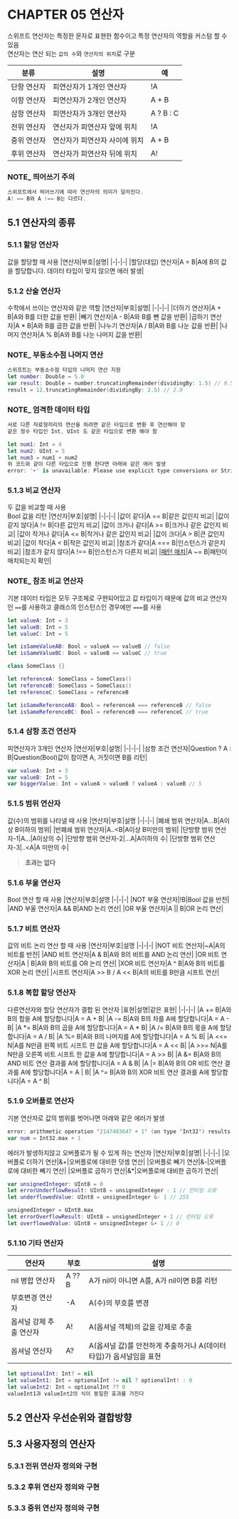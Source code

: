 # CHAPTER 05 연산자

스위프트 연산자는 특정한 문자로 표현한 함수이고 특정 연산자의 역할을 커스텀 할 수 있음  
연산자는 연산 되는 `값의 수`와 `연산자의 위치`로 구분

|분류|설명|예|
|-|-|-|
|단항 연산자|피연산자가 1개인 연산자|!A|
|이항 연산자|피연산자가 2개인 연산자|A + B|
|삼항 연산자|피연산자가 3개인 연산자|A ? B : C|
|전위 연산자|연산자가 피연산자 앞에 위치|!A|
|중위 연산자|연산자가 피연산자 사이에 위치|A + B|
|후위 연산자|연산자가 피연산자 뒤에 위치|A!|

### NOTE_ 띄어쓰기 주의
```swift
스위프트에서 띄어쓰기에 따라 연산자의 의미가 달라진다.
A! == B와 A !== B는 다르다.
```
## 5.1 연산자의 종류

### 5.1.1 할당 연산자
값을 할당할 때 사용
|연산자|부호|설명|
|-|-|-|
|할당(대입) 연산자|A = B|A에 B의 값을 할당합니다. 데이터 타입이 맞지 않으면 에러 발생|
### 5.1.2 산술 연산자
수학에서 쓰이는 연산자와 같은 역할
|연산자|부호|설명|
|-|-|-|
|더하기 연산자|A + B|A와 B를 더한 값을 반환|
|빼기 연산자|A - B|A와 B를 뺀 값을 반환|
|곱하기 연산자|A * B|A와 B를 곱한 값을 반환|
|나누기 연산자|A / B|A와 B를 나눈 값을 반환|
|나머지 연산자|A % B|A와 B를 나눈 나머지 값을 반환|

### NOTE_ 부동소수점 나머지 연산
```swift
스위프트는 부동소수점 타입의 나머지 연산 지원
let number: Double = 5.0
var result: Double = number.truncatingRemainder(dividingBy: 1.5) // 0.5
result = 12.truncatingRemainder(dividingBy: 2.5) // 2.0
```
### NOTE_ 엄격한 데이터 타입
```swift
서로 다른 자료형끼리의 연산을 하려면 같은 타입으로 변환 후 연산해야 함
같은 정수 타입인 Int, UInt 도 같은 타입으로 변환 해야 함

let num1: Int = 4
let num2: UInt = 5
let num3 = num1 + num2
위 코드와 같이 다른 타입으로 진행 한다면 아래와 같은 에러 발생 
error: '+' is unavailable: Please use explicit type conversions or Strideable methods for mixed-type arithmetics.
```
### 5.1.3 비교 연산자
두 값을 비교할 때 사용  
Bool 값을 리턴
|연산자|부호|설명|
|-|-|-|
|값이 같다|A == B|같은 값인지 비교|
|값이 같지 않다|A != B|다른 값인지 비교|
|값이 크거나 같다|A >= B|크거나 같은 값인지 비교|
|값이 작거나 같다|A <= B|작거나 같은 값인지 비교|
|값이 크다|A > B|큰 값인지 비교|
|값이 작다|A < B|작은 값인지 비교|
|참조가 같다|A === B|인스턴스가 같은지 비교|
|참조가 같지 않다|A !== B|인스턴스가 다른지 비교|
|[패턴 매치](https://zeddios.tistory.com/274)|A ~= B|패턴이 매치되는지 확인|
### NOTE_ 참조 비교 연산자
기본 데이터 타입은 모두 구조체로 구현되어있고 값 타입이기 때문에 값의 비교 연산자인 `==`를 사용하고 클래스의 인스턴스인 경우에만 `===`를 사용
```swift
let valueA: Int = 3
let valueB: Int = 5
let valueC: Int = 5

let isSameValueAB: Bool = valueA == valueB // false
let isSameValueBC: Bool = valueB == valueC // true

class SomeClass {}

let referenceA: SomeClass = SomeClass()
let referenceB: SomeClass = SomeClass()
let referenceC: SomeClass = referenceB

let isSameReferenceAB: Bool = referenceA === referenceB // false
let isSameReferenceBC: Bool = referenceB === referenceC // true
```
### 5.1.4 삼항 조건 연산자
피연산자가 3개인 연산자
|연산자|부호|설명|
|-|-|-|
|삼항 조건 연산자|Question ? A : B|Question(Bool)값이 참이면 A, 거짓이면 B를 리턴|
```swift
var valueA: Int = 3
var valueB: Int = 5
var biggerValue: Int = valueA > valueB ? valueA : valueB // 5
```
### 5.1.5 범위 연산자
값(수)의 범위를 나타낼 때 사용
|연산자|부호|설명
|-|-|-|
|폐쇄 범위 연산자|A...B|A이상 B이하의 범위|
|반폐쇄 범위 연산자|A..<B|A이상 B미만의 범위|
|단방향 범위 연산자-1|A...|A이상의 수|
|단방향 범위 연산자-2|...A|A이하의 수|
|단방향 범위 연산자-3|..<A|A 미만의 수|
>__초과는 없다__
### 5.1.6 부울 연산자
Bool 연산 할 때 사용
|연산자|부호|설명
|-|-|-|
|NOT 부울 연산자|!B|Bool 값을 반전|
|AND 부울 연산자|A && B|AND 논리 연산|
|OR 부울 연산자|A \|\| B|OR 논리 연산|
### 5.1.7 비트 연산자
값의 비트 논리 연산 할 때 사용
|연산자|부호|설명
|-|-|-|
|NOT 비트 연산자|~A|A의 비트를 반전|
|AND 비트 연산자|A & B|A와 B의 비트를 AND 논리 연산|
|OR 비트 연산자|A \| B|A와 B의 비트를 OR 논리 연산|
|XOR 비트 연산자|A ^ B|A와 B의 비트를 XOR 논리 연산|
|시프트 연산자|A >> B / A << B|A의 비트를 B만큼 시프트 연산|
### 5.1.8 복합 할당 연산자
다른연산자와 할당 연산자가 결합 된 연산자
|표현|설명|같은 표현|
|-|-|-|
|A += B|A와 B의 합을 A에 할당합니다|A = A + B|
|A -= B|A와 B의 차를 A에 할당합니다|A = A - B|
|A *= B|A와 B의 곱을 A에 할당합니다|A = A * B|
|A /= B|A와 B의 몫을 A에 할당합니다|A = A / B|
|A %= B|A와 B의 나머지를 A에 할당합니다|A = A % B|
|A <<= N|A를 N만큼 왼쪽 비트 시프트 한 값을 A에 할당합니다|A = A << B|
|A >>= N|A를 N만큼 오른쪽 비트 시프트 한 값을 A에 할당합니다|A = A >> B|
|A &= B|A와 B의 AND 비트 연산 결과를 A에 할당합니다|A = A & B|
|A \|= B|A와 B의 OR 비트 연산 결과를 A에 할당합니다|A = A \| B|
|A ^= B|A와 B의 XOR 비트 연산 결과를 A에 할당합니다|A = A ^ B|
### 5.1.9 오버플로 연산자
기본 연산자로 값의 범위를 벗어나면 아래와 같은 에러가 발생
```swift
error: arithmetic operation '2147483647 + 1' (on type 'Int32') results in an overflow
var num = Int32.max + 1
```
에러가 발생하지않고 오버플로가 될 수 있게 하는 연산자
|연산자|부호|설명|
|-|-|-|
|오버플로 더하기 연산|&+|오버플로에 대비한 덧셈 연산|
|오버플로 빼기 연산|&-|오버플로에 대비한 빼기 연산|
|오버플로 곱하기 연산|&*|오버플로에 대비한 곱하기 연산|
```swift
var unsignedInteger: UInt8 = 0
let errorUnderflowResult: UInt8 = unsignedInteger - 1 // 런타임 오류
let underflowedValue: UInt8 = unsignedInteger &- 1 // 255

unsignedInteger = UInt8.max
let errorOverflowResult: UInt8 = unsignedInteger + 1 // 런타임 오류
let overflowedValue: UInt8 = unsignedInteger &+ 1 // 0
```
### 5.1.10 기타 연산자
|연산자|부호|설명|
|-|-|-|
|nil 병합 연산자|A ?? B|A가 nil이 아니면 A를, A가 nil이면 B를 리턴|
|부호변경 연산자|-A|A(수)의 부호를 변경|
|옵셔널 강제 추출 연산자|A!|A(옵셔널 객체)의 값을 강제로 추출
|옵셔널 연산자|A?|A(옵셔널 값)를 안전하게 추출하거나 A(데이터 타입)가 옵셔널임을 표현|
```swift
let optionalInt: Int? = nil
let valueInt1: Int = optionalInt != nil ? optionalInt! : 0
let valueInt2: Int = optionalInt ?? 0
valueInt1과 valueInt2의 식이 동일한 효과를 가진다
```
## 5.2 연산자 우선순위와 결합방향

## 5.3 사용자정의 연산자

### 5.3.1 전위 연산자 정의와 구현

### 5.3.2 후위 연산자 정의와 구현

### 5.3.3 중위 연산자 정의와 구현